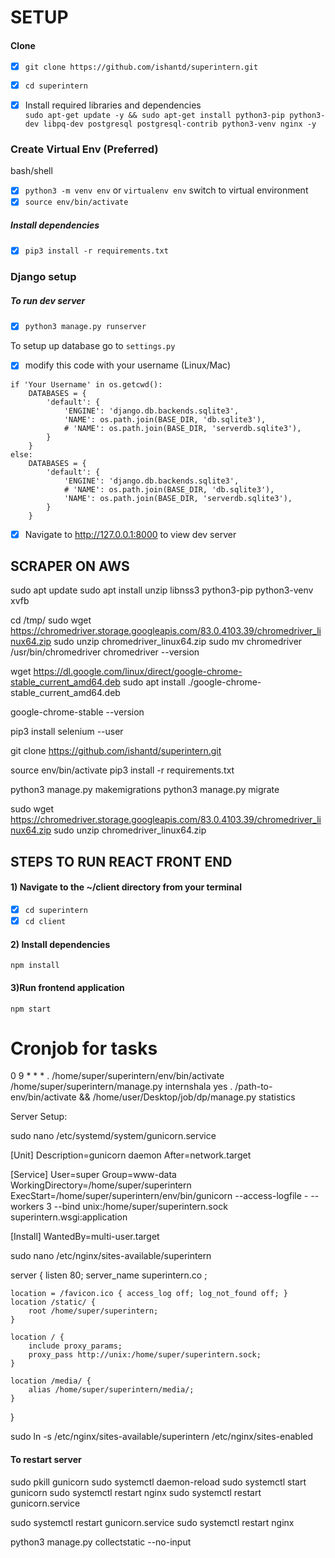 # SETUP

#### Clone
- [x] `git clone https://github.com/ishantd/superintern.git`

- [x] `cd superintern`

- [x] Install required libraries and dependencies <br/>
        `sudo apt-get update -y && sudo apt-get install python3-pip python3-dev libpq-dev postgresql postgresql-contrib python3-venv nginx -y`

### Create Virtual Env (Preferred)
bash/shell
- [x] `python3 -m venv env` or `virtualenv env`
switch to virtual environment 
- [x] `source env/bin/activate`
##### Install dependencies 
- [x] `pip3 install -r requirements.txt`

### Django setup

##### To run dev server
- [x] `python3 manage.py runserver`

To setup up database go to `settings.py` 

- [x] modify this code with your username (Linux/Mac)

```
if 'Your Username' in os.getcwd():
    DATABASES = {
        'default': {
            'ENGINE': 'django.db.backends.sqlite3',
            'NAME': os.path.join(BASE_DIR, 'db.sqlite3'),
            # 'NAME': os.path.join(BASE_DIR, 'serverdb.sqlite3'),
        }
    }
else:
    DATABASES = {
        'default': {
            'ENGINE': 'django.db.backends.sqlite3',
            # 'NAME': os.path.join(BASE_DIR, 'db.sqlite3'),
            'NAME': os.path.join(BASE_DIR, 'serverdb.sqlite3'),
        }
    }
```

- [x] Navigate to http://127.0.0.1:8000 to view dev server



## SCRAPER ON AWS

sudo apt update
sudo apt install unzip libnss3 python3-pip python3-venv xvfb


cd /tmp/
sudo wget https://chromedriver.storage.googleapis.com/83.0.4103.39/chromedriver_linux64.zip
sudo unzip chromedriver_linux64.zip
sudo mv chromedriver /usr/bin/chromedriver
chromedriver --version

wget https://dl.google.com/linux/direct/google-chrome-stable_current_amd64.deb
sudo apt install ./google-chrome-stable_current_amd64.deb

google-chrome-stable --version

pip3 install selenium --user

git clone https://github.com/ishantd/superintern.git

source env/bin/activate
pip3 install -r requirements.txt

python3 manage.py makemigrations
python3 manage.py migrate

sudo wget https://chromedriver.storage.googleapis.com/83.0.4103.39/chromedriver_linux64.zip
sudo unzip chromedriver_linux64.zip


## STEPS TO RUN REACT FRONT END

#### 1) Navigate to the ~/client directory from your terminal
- [x] `cd superintern`
- [x] `cd client`

#### 2) Install dependencies 
`npm install`

#### 3)Run frontend application
`npm start`


# Cronjob for tasks


0    9    *    *    *   . /home/super/superintern/env/bin/activate /home/super/superintern/manage.py internshala yes
. /path-to-env/bin/activate && /home/user/Desktop/job/dp/manage.py statistics


Server Setup:


sudo nano /etc/systemd/system/gunicorn.service

[Unit]
Description=gunicorn daemon
After=network.target

[Service]
User=super
Group=www-data
WorkingDirectory=/home/super/superintern
ExecStart=/home/super/superintern/env/bin/gunicorn --access-logfile - --workers 3 --bind unix:/home/super/superintern.sock superintern.wsgi:application

[Install]
WantedBy=multi-user.target

sudo nano /etc/nginx/sites-available/superintern

server {
    listen 80;
    server_name superintern.co ;

    location = /favicon.ico { access_log off; log_not_found off; }
    location /static/ {
        root /home/super/superintern;
    }

    location / {
        include proxy_params;
        proxy_pass http://unix:/home/super/superintern.sock;
    }

    location /media/ {
        alias /home/super/superintern/media/;
    }
}

sudo ln -s /etc/nginx/sites-available/superintern /etc/nginx/sites-enabled

#### To restart server
sudo pkill gunicorn
sudo systemctl daemon-reload
sudo systemctl start gunicorn
sudo systemctl restart nginx
sudo systemctl restart gunicorn.service


sudo systemctl restart gunicorn.service
sudo systemctl restart nginx

python3 manage.py collectstatic --no-input